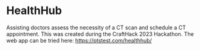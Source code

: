 # HealthHub
Assisting doctors assess the necessity of a CT scan and schedule a CT appointment.
This was created during the CraftHack 2023 Hackathon. 
The web app can be tried here: https://ptstest.com/healthhub/
